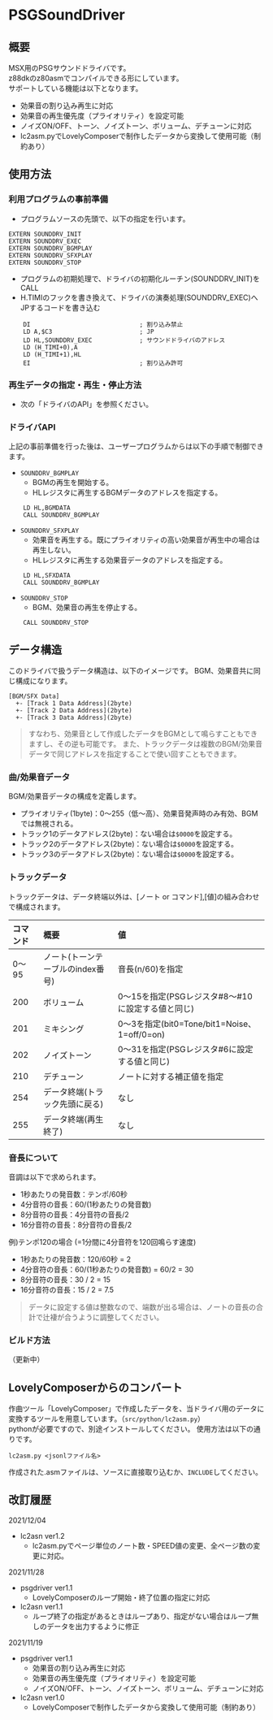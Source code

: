 # PSGSoundDriver

## 概要

MSX用のPSGサウンドドライバです。  
z88dkのz80asmでコンパイルできる形にしています。  
サポートしている機能は以下となります。  
- 効果音の割り込み再生に対応
- 効果音の再生優先度（プライオリティ）を設定可能
- ノイズON/OFF、トーン、ノイズトーン、ボリューム、デチューンに対応
- lc2asm.pyでLovelyComposerで制作したデータから変換して使用可能（制約あり）

## 使用方法

### 利用プログラムの事前準備

- プログラムソースの先頭で、以下の指定を行います。
```
EXTERN SOUNDDRV_INIT
EXTERN SOUNDDRV_EXEC
EXTERN SOUNDDRV_BGMPLAY
EXTERN SOUNDDRV_SFXPLAY
EXTERN SOUNDDRV_STOP
```
- プログラムの初期処理で、ドライバの初期化ルーチン(SOUNDDRV_INIT)をCALL
- H.TIMIのフックを書き換えて、ドライバの演奏処理(SOUNDDRV_EXEC)へJPするコードを書き込む
```
    DI                              ; 割り込み禁止
    LD A,$C3                        ; JP
    LD HL,SOUNDDRV_EXEC             ; サウンドドライバのアドレス
    LD (H_TIMI+0),A
    LD (H_TIMI+1),HL
    EI                              ; 割り込み許可
```
### 再生データの指定・再生・停止方法

- 次の「ドライバのAPI」を参照ください。

### ドライバAPI

上記の事前準備を行った後は、ユーザープログラムからは以下の手順で制御できます。

- `SOUNDDRV_BGMPLAY`
    - BGMの再生を開始する。
    - HLレジスタに再生するBGMデータのアドレスを指定する。
```
    LD HL,BGMDATA
    CALL SOUNDDRV_BGMPLAY
```
- `SOUNDDRV_SFXPLAY`
    - 効果音を再生する。既にプライオリティの高い効果音が再生中の場合は再生しない。
    - HLレジスタに再生する効果音データのアドレスを指定する。
```
    LD HL,SFXDATA
    CALL SOUNDDRV_BGMPLAY
```
- `SOUNDDRV_STOP`
    - BGM、効果音の再生を停止する。
```
    CALL SOUNDDRV_STOP
```

## データ構造

このドライバで扱うデータ構造は、以下のイメージです。
BGM、効果音共に同じ構成になります。
```
[BGM/SFX Data]
  +- [Track 1 Data Address](2byte)
  +- [Track 2 Data Address](2byte)
  +- [Track 3 Data Address](2byte)
```
> すなわち、効果音として作成したデータをBGMとして鳴らすこともできますし、その逆も可能です。
> また、トラックデータは複数のBGM/効果音データで同じアドレスを指定することで使い回すこともできます。

### 曲/効果音データ

BGM/効果音データの構成を定義します。

- プライオリティ(1byte)：0～255（低～高）、効果音発声時のみ有効、BGMでは無視される。
- トラック1のデータアドレス(2byte)：ない場合は`$0000`を設定する。
- トラック2のデータアドレス(2byte)：ない場合は`$0000`を設定する。
- トラック3のデータアドレス(2byte)：ない場合は`$0000`を設定する。

### トラックデータ

トラックデータは、データ終端以外は、[ノート or コマンド],[値]の組み合わせで構成されます。

| コマンド | 概要 | 値 |
|:---|:---|:---|
| 0〜95 | ノート(トーンテーブルのindex番号) | 音長(n/60)を指定 |
| 200 | ボリューム | 0〜15を指定(PSGレジスタ#8〜#10に設定する値と同じ) |
| 201 | ミキシング | 0〜3を指定(bit0=Tone/bit1=Noise、1=off/0=on) |
| 202 | ノイズトーン | 0〜31を指定(PSGレジスタ#6に設定する値と同じ) |
| 210 | デチューン | ノートに対する補正値を指定 |
| 254 | データ終端(トラック先頭に戻る) | なし |
| 255 | データ終端(再生終了) | なし |

### 音長について

音調は以下で求められます。

- 1秒あたりの発音数：テンポ/60秒
- 4分音符の音長：60/(1秒あたりの発音数)
- 8分音符の音長：4分音符の音長/2
- 16分音符の音長：8分音符の音長/2

例)テンポ120の場合 (=1分間に4分音符を120回鳴らす速度)
- 1秒あたりの発音数：120/60秒 = 2
- 4分音符の音長：60/(1秒あたりの発音数) = 60/2 = 30
- 8分音符の音長：30 / 2 = 15
- 16分音符の音長：15 / 2 = 7.5
 
> データに設定する値は整数なので、端数が出る場合は、ノートの音長の合計で辻褄が合うように調整してください。

### ビルド方法

（更新中）

## LovelyComposerからのコンバート

作曲ツール「LovelyComposer」で作成したデータを、当ドライバ用のデータに変換するツールを用意しています。（`src/python/lc2asm.py`）  
pythonが必要ですので、別途インストールしてください。
使用方法は以下の通りです。
```
lc2asm.py <jsonlファイル名>
```
作成された.asmファイルは、ソースに直接取り込むか、`INCLUDE`してください。

## 改訂履歴

2021/12/04
- lc2asn ver1.2
    - lc2asm.pyでページ単位のノート数・SPEED値の変更、全ページ数の変更に対応。

2021/11/28
- psgdriver ver1.1
    - LovelyComposerのループ開始・終了位置の指定に対応
- lc2asn ver1.1
    - ループ終了の指定があるときはループあり、指定がない場合はループ無しのデータを出力するように修正

2021/11/19
- psgdriver ver1.1
    - 効果音の割り込み再生に対応
    - 効果音の再生優先度（プライオリティ）を設定可能
    - ノイズON/OFF、トーン、ノイズトーン、ボリューム、デチューンに対応
- lc2asn ver1.0
    - LovelyComposerで制作したデータから変換して使用可能（制約あり）
